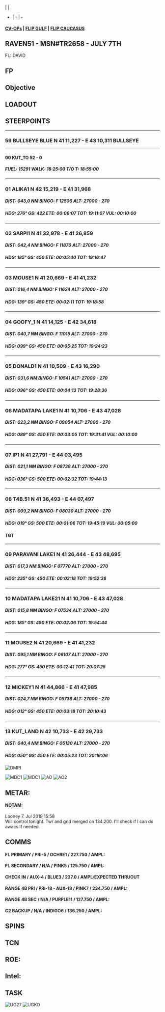  |  | 
- | - | -
####  [CV-OPs](/CVOPS/cvops.md) | [FLIP GULF](https://www.dropbox.com/s/sp91zf63rx0esao/FLIP_GULFR2_EC1.pdf?dl=0) | [FLIP CAUCASUS](https://www.dropbox.com/s/ppiqy9ba7i8h8op/FLIP_CAUR_EC1.pdf?dl=0)

## RAVEN51 - MSN#TR2658 - JULY 7TH

FL: DAVID




## FP


				


## Objective
#### 



## LOADOUT


## STEERPOINTS
---  											
###	59	BULLSEYE BLUE		N 41	11,227	  -  	E 43	10,311		BULLSEYE	
											
---  											
####	00	KUT_TO								52 - 0	
#####  	FUEL:		15291		WALK:	18:25:00	T/O T:		18:55:00		
											
											
---  											
###	01	ALIKA1		N 42	15,219	  -  	E 41	31,968			
#####	DIST:	043,0  NM	BINGO:	F 12506	ALT:	27000 - 270					
#####	HDG:	276°	GS:	422	ETE:	00:06:07	TOT:		19:11:07	VUL:	00:10:00
											
											
---  											
###	02	SARPI1		N 41	32,978	  -  	E 41	26,859			
#####	DIST:	042,4  NM	BINGO:	F 11870	ALT:	27000 - 270					
#####	HDG:	185°	GS:	450	ETE:	00:05:40	TOT:		19:16:47		
											
											
---  											
###	03	MOUSE1		N 41	20,669	  -  	E 41	41,232			
#####	DIST:	016,4  NM	BINGO:	F 11624	ALT:	27000 - 270					
#####	HDG:	139°	GS:	450	ETE:	00:02:11	TOT:		19:18:58		
											
											
---  											
###	04	GOOFY_1		N 41	14,125	  -  	E 42	34,618			
#####	DIST:	040,7  NM	BINGO:	F 11015	ALT:	27000 - 270					
#####	HDG:	099°	GS:	450	ETE:	00:05:25	TOT:		19:24:23		
											
											
---  											
###	05	DONALD1		N 41	10,509	  -  	E 43	16,290			
#####	DIST:	031,6  NM	BINGO:	F 10541	ALT:	27000 - 270					
#####	HDG:	096°	GS:	450	ETE:	00:04:13	TOT:		19:28:36		
											
											
---  											
###	06	MADATAPA LAKE1		N 41	10,706	  -  	E 43	47,028			
#####	DIST:	023,2  NM	BINGO:	F 09054	ALT:	27000 - 270					
#####	HDG:	089°	GS:	450	ETE:	00:03:05	TOT:		19:31:41	VUL:	00:10:00
											
											
---  											
###	07	IP1		N 41	27,791	  -  	E 44	03,495			
#####	DIST:	021,1  NM	BINGO:	F 08738	ALT:	27000 - 270					
#####	HDG:	036°	GS:	500	ETE:	00:02:32	TOT:		19:44:13		
											
											
---  											
###	08	T4B.51		N 41	36,493	  -  	E 44	07,497			
#####	DIST:	009,2  NM	BINGO:	F 08030	ALT:	27000 - 270					
#####	HDG:	019°	GS:	500	ETE:	00:01:06	TOT:		19:45:19	VUL:	00:05:00
####	TGT										
											
---  											
###	09	PARAVANI LAKE1		N 41	26,444	  -  	E 43	48,695			
#####	DIST:	017,3  NM	BINGO:	F 07770	ALT:	27000 - 270					
#####	HDG:	235°	GS:	450	ETE:	00:02:18	TOT:		19:52:38		
											
											
---  											
###	10	MADATAPA LAKE21		N 41	10,706	  -  	E 43	47,028			
#####	DIST:	015,8  NM	BINGO:	F 07534	ALT:	27000 - 270					
#####	HDG:	185°	GS:	450	ETE:	00:02:06	TOT:		19:54:44		
											
											
---  											
###	11	MOUSE2		N 41	20,669	  -  	E 41	41,232			
#####	DIST:	095,1  NM	BINGO:	F 06107	ALT:	27000 - 270					
#####	HDG:	277°	GS:	450	ETE:	00:12:41	TOT:		20:07:25		
											
											
---  											
###	12	MICKEY1		N 41	44,866	  -  	E 41	47,985			
#####	DIST:	024,7  NM	BINGO:	F 05736	ALT:	27000 - 270					
#####	HDG:	012°	GS:	450	ETE:	00:03:18	TOT:		20:10:43		
											
											
---  											
###	13	KUT_LAND		N 42	10,733	  -  	E 42	29,733			
#####	DIST:	040,4  NM	BINGO:	F 05130	ALT:	27000 - 270					
#####	HDG:	050°	GS:	450	ETE:	00:05:23	TOT:		20:16:06		
											

![DMPI](TRM/T4B/T4BJDAMDMPI.png)

![MDC1](--MDC10.PNG)
![MDC1](--MDC20.PNG)
![AO](--E10.PNG)
![AO2](E20.PNG)

## METAR: 

#### NOTAM: 
Looney 7. Jul 2019 15:58  
Will control tonight. Twr and gnd merged on 134.200. I'll check if I can do awacs if needed.  


## COMMS
#### FL PRIMARY / PRI-5 / OCHRE1 / 227.750 / AMPL:
#### FL SECONDARY / N/A / PINK5 / 125.750 / AMPL:
#### CHECK IN / AUX-4 / BLUE3 / 237.0 / AMPL:EXPECTED THRUOUT
#### RANGE 4B PRI / PRI-18 - AUX-18 / PINK7 / 234.750 / AMPL:
#### RANGE 4B SEC / N/A / PURPLE11 / 127.750 / AMPL:
#### C2 BACKUP / N/A / INDIGO6 / 136.250 / AMPL:

## SPINS



## TCN


## ROE:



## Intel:


## TASK


![UG27](--/FLIPS/UGKS_GND.png)
![UGKO](/FLIPS/UGKO_GND.png)

